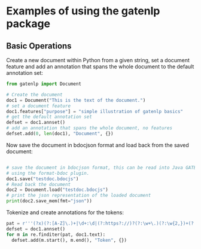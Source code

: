 # Examples of using the gatenlp package

## Basic Operations

Create a new document within Python from a given string, set a document feature
and add an annotation that spans the whole document to the default
annotation set:

```python
from gatenlp import Document

# Create the document
doc1 = Document("This is the text of the document.")
# set a document feature
doc1.features["purpose"] = "simple illustration of gatenlp basics"
# get the default annotation set
defset = doc1.annset()
# add an annotation that spans the whole document, no features
defset.add(0, len(doc1), "Document", {})
```

Now save the document in bdocjson format and load back from the saved
document:

```python

# save the document in bdocjson format, this can be read into Java GATE
# using the format-bdoc plugin.
doc1.save("testdoc.bdocjs")
# Read back the document
doc2 = Document.load("testdoc.bdocjs")
# print the json representation of the loaded document
print(doc2.save_mem(fmt="json"))
```

Tokenize and create annotations for the tokens:

```python
pat = r'''(?x)(?:[A-Z]\.)+|\d+:\d|(?:https?://)?(?:\w+\.)(?:\w{2,})+(?:[\w/]+)|[@\#]?\w+(?:[-']\w+)*|\$\d+(?:\.\d+)?%?|\.\.\.|[!?]+'''
defset = doc1.annset()
for m in re.finditer(pat, doc1.text):
  defset.add(m.start(), m.end(), "Token", {})
```
